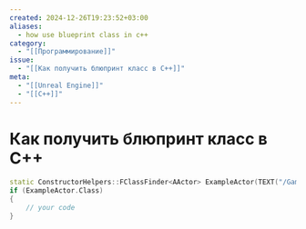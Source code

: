 ```yaml
---
created: 2024-12-26T19:23:52+03:00
aliases:
  - how use blueprint class in c++
category:
  - "[[Программирование]]"
issue:
  - "[[Как получить блюпринт класс в C++]]"
meta:
  - "[[Unreal Engine]]"
  - "[[C++]]"
---
```


# Как получить блюпринт класс в C++

```cpp
static ConstructorHelpers::FClassFinder<AActor> ExampleActor(TEXT("/Game/BP_Example.BP_Example_C"));
if (ExampleActor.Class)
{
	// your code
}
```
